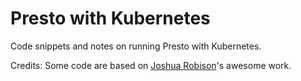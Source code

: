 Presto with Kubernetes
======================

Code snippets and notes on running Presto with Kubernetes.

Credits:
Some code are based on [Joshua Robison](https://github.com/joshuarobinson)'s awesome work.
